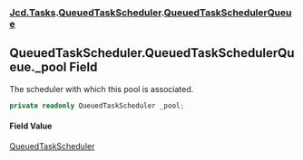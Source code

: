 ### [Jcd.Tasks](Jcd.Tasks.md 'Jcd.Tasks').[QueuedTaskScheduler](Jcd.Tasks.QueuedTaskScheduler.md 'Jcd.Tasks.QueuedTaskScheduler').[QueuedTaskSchedulerQueue](Jcd.Tasks.QueuedTaskScheduler.QueuedTaskSchedulerQueue.md 'Jcd.Tasks.QueuedTaskScheduler.QueuedTaskSchedulerQueue')

## QueuedTaskScheduler.QueuedTaskSchedulerQueue._pool Field

The scheduler with which this pool is associated.

```csharp
private readonly QueuedTaskScheduler _pool;
```

#### Field Value
[QueuedTaskScheduler](Jcd.Tasks.QueuedTaskScheduler.md 'Jcd.Tasks.QueuedTaskScheduler')